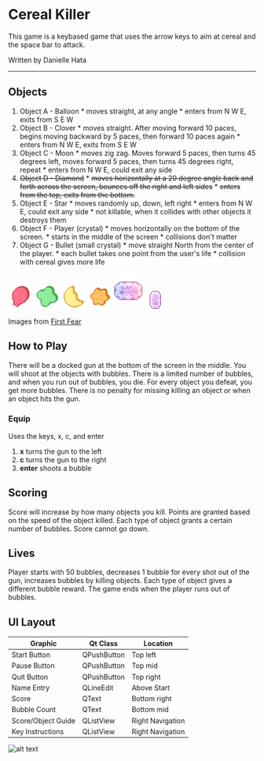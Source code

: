 # Cereal Killer
This game is a keybased game that uses the arrow keys to aim at cereal and the space bar to attack.

Written by Danielle Hata

----

## Objects
  1. Object A - Balloon
  	* moves straight, at any angle
  	* enters from N W E, exits from S E W
  2. Object B - Clover
  	* moves straight. After moving forward 10 paces, begins moving backward by 5 paces, then forward 10 paces again
  	* enters from N W E, exits from S E W 
  3. Object C - Moon
  	* moves zig zag. Moves forward 5 paces, then turns 45 degrees left, moves forward 5 paces, then turns 45 degrees right, repeat
  	* enters from N W E, could exit any side
  4. ~~Object D - Diamond~~
  	* ~~moves horizontally at a 20 degree angle back and forth across the screen, bounces off the right and left sides~~
  	* ~~enters from the top, exits from the bottom.~~
  5. Object E - Star
  	* moves randomly up, down, left right
  	* enters from N W E, could exit any side
  	* not killable, when it collides with other objects it destroys them
  6. Object F - Player (crystal)
  	* moves horizontally on the bottom of the screen.
  	* starts in the middle of the screen
  	* collisions don't matter
  7. Object G - Bullet (small crystal)
  	* move straight North from the center of the player.
  	* each bullet takes one point from the user's life
  	* collision with cereal gives more life

![alt text](images/balloon.gif "balloon") ![alt text](images/clover.gif "clover") ![alt text](images/moon.gif "moon") ![alt text](images/star.gif "star") ![alt text](images/gradient2.png "player") ![alt text](images/purple.png "bullet")

Images from [First Fear](http://firstfear.deviantart.com/art/Pixel-LuckyCharms-Icons-269837586?q=gallery%3Afirstfear%2F2084580&qo=27)

## How to Play

There will be a docked gun at the bottom of the screen in the middle. You will shoot at the objects with bubbles. There is a limited number of bubbles, and when you run out of bubbles, you die.
For every object you defeat, you get more bubbles. There is no penalty for missing killing an object or when an object hits the gun.

### Equip
Uses the keys, x, c, and enter
  1. **x** turns the gun to the left
  2. **c** turns the gun to the right
  3. **enter** shoots a bubble

## Scoring

Score will increase by how many objects you kill. Points are granted based on the speed of the object killed. Each type of object grants a certain number of bubbles. Score cannot go down.

## Lives

Player starts with 50 bubbles, decreases 1 bubble for every shot out of the gun, increases bubbles by killing objects. Each type of object gives a different bubble reward.
The game ends when the player runs out of bubbles.

## UI Layout
| Graphic            | Qt Class    | Location         |
|--------------------|-------------|------------------|
| Start Button       | QPushButton | Top left         |
| Pause Button       | QPushButton | Top mid          |
| Quit Button        | QPushButton | Top right        |
| Name Entry         | QLineEdit   | Above Start      |
| Score              | QText       | Bottom right     |
| Bubble Count       | QText       | Bottom mid       |
| Score/Object Guide | QListView   | Right Navigation |
| Key Instructions   | QListView   | Right Navigation |

![alt text](http://i46.tinypic.com/e9atds.jpg)
